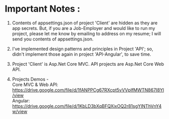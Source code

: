 # Important Notes :

1. Contents of appsettings.json of project 'Client' are hidden as they are app secrets. 
But, if you are a Job-Employer and would like to run my project, please let me know by emailing to address on my resume; I will send you contents of appsettings.json.

2. I've implemented design patterns and principles in Project 'API'; so, didn't implement those again in project 'API-Angular', to save time.

3. Project 'Client' is Asp.Net Core MVC. API projects are Asp.Net Core Web API.

4. Projects Demos -  
Core MVC & Web API: https://drive.google.com/file/d/1fANPPCg67RXcpt5vVVplfMWTN867I8Yl/view  
Angular: https://drive.google.com/file/d/1KbLD3bXqBFQXixOQ2r81sgYINThVnY4w/view
